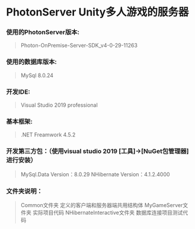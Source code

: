 # PhotonServer Unity多人游戏的服务器<br>
### 使用的PhotonServer版本:<br>
  > Photon-OnPremise-Server-SDK_v4-0-29-11263
### 使用的数据库版本:<br>
  > MySql 8.0.24
### 开发IDE:<br>
  > Visual Studio 2019 professional
### 基本框架:<br>
  > .NET Freamwork 4.5.2
### 开发第三方包：（使用visual studio 2019 [工具]->[NuGet包管理器] 进行安装）<br>
  > MySql.Data Version：8.0.29
  > NHibernate Version：4.1.2.4000
### 文件夹说明：<br>
  > Common文件夹 定义的客户端和服务器端共用结构体
  > MyGameServer文件夹 实际项目代码
  > NHibernateInteractive文件夹 数据库连接项目测试代码

